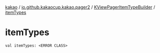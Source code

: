 [kakao](../../index.md) / [io.github.kakaocup.kakao.pager2](../index.md) / [KViewPagerItemTypeBuilder](index.md) / [itemTypes](./item-types.md)

# itemTypes

`val itemTypes: <ERROR CLASS>`